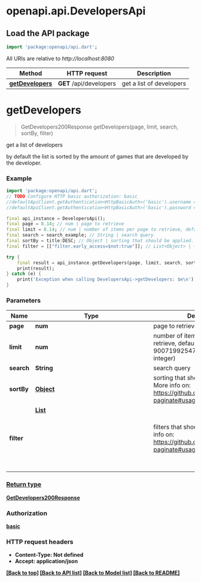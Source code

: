 # openapi.api.DevelopersApi

## Load the API package
```dart
import 'package:openapi/api.dart';
```

All URIs are relative to *http://localhost:8080*

Method | HTTP request | Description
------------- | ------------- | -------------
[**getDevelopers**](DevelopersApi.md#getdevelopers) | **GET** /api/developers | get a list of developers


# **getDevelopers**
> GetDevelopers200Response getDevelopers(page, limit, search, sortBy, filter)

get a list of developers

by default the list is sorted by the amount of games that are developed by the developer.

### Example
```dart
import 'package:openapi/api.dart';
// TODO Configure HTTP basic authorization: basic
//defaultApiClient.getAuthentication<HttpBasicAuth>('basic').username = 'YOUR_USERNAME'
//defaultApiClient.getAuthentication<HttpBasicAuth>('basic').password = 'YOUR_PASSWORD';

final api_instance = DevelopersApi();
final page = 8.14; // num | page to retrieve
final limit = 8.14; // num | number of items per page to retrieve, default is 9007199254740991 (max safe integer)
final search = search_example; // String | search query
final sortBy = title:DESC; // Object | sorting that should be applied. More info on: https://github.com/ppetzold/nestjs-paginate#usage
final filter = [["filter.early_access=$not:true"]]; // List<Object> | filters that should be applied. More info on: https://github.com/ppetzold/nestjs-paginate#usage

try {
    final result = api_instance.getDevelopers(page, limit, search, sortBy, filter);
    print(result);
} catch (e) {
    print('Exception when calling DevelopersApi->getDevelopers: $e\n');
}
```

### Parameters

Name | Type | Description  | Notes
------------- | ------------- | ------------- | -------------
 **page** | **num**| page to retrieve | [optional] 
 **limit** | **num**| number of items per page to retrieve, default is 9007199254740991 (max safe integer) | [optional] 
 **search** | **String**| search query | [optional] 
 **sortBy** | [**Object**](.md)| sorting that should be applied. More info on: https://github.com/ppetzold/nestjs-paginate#usage | [optional] 
 **filter** | [**List<Object>**](Object.md)| filters that should be applied. More info on: https://github.com/ppetzold/nestjs-paginate#usage | [optional] [default to const []]

### Return type

[**GetDevelopers200Response**](GetDevelopers200Response.md)

### Authorization

[basic](../README.md#basic)

### HTTP request headers

 - **Content-Type**: Not defined
 - **Accept**: application/json

[[Back to top]](#) [[Back to API list]](../README.md#documentation-for-api-endpoints) [[Back to Model list]](../README.md#documentation-for-models) [[Back to README]](../README.md)


